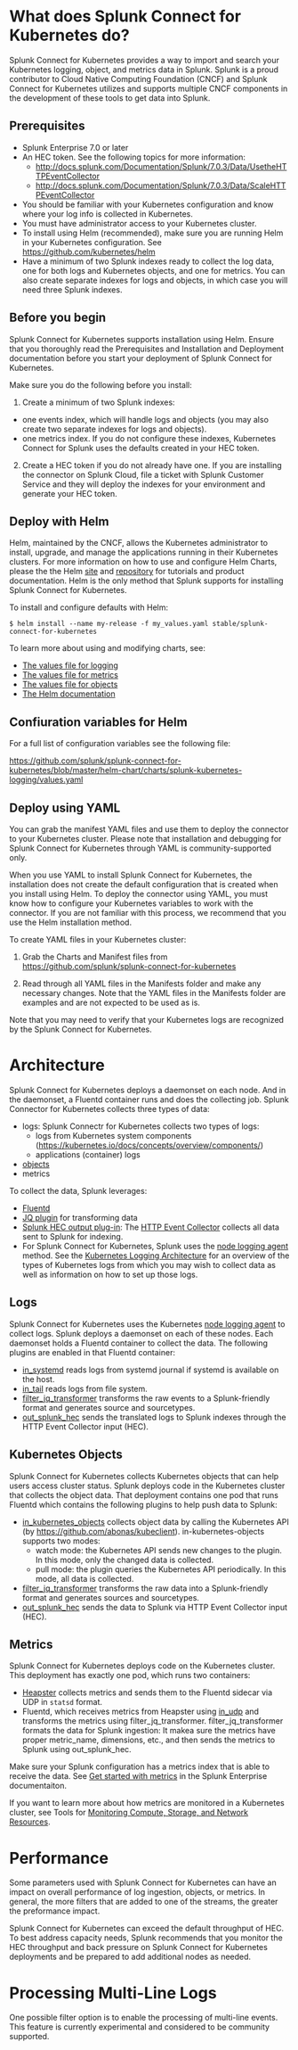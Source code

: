 # What does Splunk Connect for Kubernetes do?

Splunk Connect for Kubernetes provides a way to import and search your Kubernetes logging, object, and metrics data in Splunk. Splunk is a proud contributor to Cloud Native Computing Foundation (CNCF) and Splunk Connect for Kubernetes utilizes and supports multiple CNCF components in the development of these tools to get data into Splunk.


## Prerequisites

* Splunk Enterprise 7.0 or later
* An HEC token. See the following topics for more information:
  * http://docs.splunk.com/Documentation/Splunk/7.0.3/Data/UsetheHTTPEventCollector
  * http://docs.splunk.com/Documentation/Splunk/7.0.3/Data/ScaleHTTPEventCollector
* You should be familiar with your Kubernetes configuration and know where your log info is collected in Kubernetes.
* You must have administrator access to your Kubernetes cluster. 
* To install using Helm (recommended), make sure you are running Helm in your Kubernetes configuration. See https://github.com/kubernetes/helm
* Have a minimum of two Splunk indexes ready to collect the log data, one for both logs and Kubernetes objects, and one for metrics. You can also create separate indexes for logs and objects, in which case you will need three Splunk indexes.

## Before you begin
Splunk Connect for Kubernetes supports installation using Helm. Ensure that you thoroughly read the Prerequisites and Installation and Deployment documentation before you start your deployment of Splunk Connect for Kubernetes. 

Make sure you do the following before you install:

1. Create a minimum of two Splunk indexes: 
* one events index, which will handle logs and objects (you may also create two separate indexes for logs and objects).
* one metrics index. 
If you do not configure these indexes, Kubernetes Connect for Splunk uses the defaults created in your HEC token.

2. Create a HEC token if you do not already have one. If you are installing the connector on Splunk Cloud, file a ticket with Splunk Customer Service and they will deploy the indexes for your environment and generate your HEC token.

## Deploy with Helm

Helm, maintained by the CNCF, allows the Kubernetes administrator to install, upgrade, and manage the applications running in their Kubernetes clusters.  For more information on how to use and configure Helm Charts, please the the Helm [site](https://helm.sh/) and [repository](https://github.com/kubernetes/helm) for tutorials and product documentation. Helm is the   only method that Splunk supports for installing Splunk Connect for Kubernetes.

To install and configure defaults with Helm:

```$ helm install --name my-release -f my_values.yaml stable/splunk-connect-for-kubernetes```

To learn more about using and modifying charts, see: 
* [The values file for logging](https://github.com/splunk/splunk-connect-for-kubernetes/tree/master/helm-chart/charts/splunk-kubernetes-logging)
* [The values file for metrics](https://github.com/splunk/splunk-connect-for-kubernetes/blob/master/helm-chart/charts/splunk-kubernetes-metrics/values.yaml)
* [The values file for objects](https://github.com/splunk/splunk-connect-for-kubernetes/blob/master/helm-chart/charts/splunk-kubernetes-objects/values.yaml)
* [The Helm documentation](https://docs.helm.sh/using_helm/#using-helm)

## Confiuration variables for Helm

For a full list of configuration variables see the following file:

https://github.com/splunk/splunk-connect-for-kubernetes/blob/master/helm-chart/charts/splunk-kubernetes-logging/values.yaml

## Deploy using YAML

You can grab the manifest YAML files and use them to deploy the connector to your Kubernetes cluster. Please note that installation and debugging for Splunk Connect for Kubernetes through YAML is community-supported only.

When you use YAML to install Splunk Connect for Kubernetes, the installation does not create the default configuration that is created when you install using Helm. To deploy the connector using YAML, you must know how to configure your Kubernetes variables to work with the connector. If you are not familiar with this process, we recommend that you use the Helm installation method. 

To create YAML files in your Kubernetes cluster:

1. Grab the Charts and Manifest files from https://github.com/splunk/splunk-connect-for-kubernetes

2. Read through all YAML files in the Manifests folder and make any necessary changes. Note that the YAML files in the Manifests folder are examples and are not expected to be used as is.

Note that you may need to verify that your Kubernetes logs are recognized by the Splunk Connect for Kubernetes.

# Architecture

Splunk Connect for Kubernetes deploys a daemonset on each node. And in the daemonset, a Fluentd container runs and does the collecting job. Splunk Connector for Kubernetes collects three types of data:

* logs: Splunk Connectr for Kubernetes collects two types of logs:
  * logs from Kubernetes system components (https://kubernetes.io/docs/concepts/overview/components/)
  * applications (container) logs
* [objects](https://kubernetes.io/docs/concepts/overview/working-with-objects/kubernetes-objects/)
* metrics

To collect the data, Splunk leverages:

* [Fluentd](https://www.fluentd.org/)
* [JQ plugin](https://rubygems.org/gems/fluent-plugin-jq) for transforming data
* [Splunk HEC output plug-in](https://github.com/splunk/fluent-plugin-splunk-hec): The [HTTP Event Collector](http://dev.splunk.com/view/event-collector/SP-CAAAE6M) collects all data sent to Splunk for indexing.
* For Splunk Connect for Kubernetes, Splunk uses the [node logging agent](https://kubernetes.io/docs/concepts/cluster-administration/logging/#using-a-node-logging-agent) method. See the [Kubernetes Logging Architecture](https://kubernetes.io/docs/concepts/cluster-administration/logging/) for an overview of the types of Kubernetes logs from which you may wish to collect data as well as information on how to set up those logs. 

## Logs

Splunk Connect for Kubernetes uses the Kubernetes [node logging agent](https://kubernetes.io/docs/concepts/cluster-administration/logging/#using-a-node-logging-agent) to collect logs. Splunk deploys a daemonset on each of these nodes. Each daemonset holds a Fluentd container to collect the data. The following plugins are enabled in that Fluentd container:

* [in_systemd](https://rubygems.org/gems/fluent-plugin-systemd) reads logs from systemd journal if systemd is available on the host.
* [in_tail](https://docs.fluentd.org/v1.0/articles/in_tail) reads logs from file system.
* [filter_jq_transformer](https://rubygems.org/gems/fluent-plugin-jq) transforms the raw events to a Splunk-friendly format and generates source and sourcetypes. 
* [out_splunk_hec](https://github.com/splunk/fluent-plugin-splunk-hec) sends the translated logs to Splunk indexes through the HTTP Event Collector input (HEC).

## Kubernetes Objects

Splunk Connect for Kubernetes collects Kubernetes objects that can help users access cluster status. Splunk deploys code in the Kubernetes cluster that collects the object data. That deployment contains one pod that runs Fluentd which contains the following plugins to help push data to Splunk:

* [in_kubernetes_objects](https://github.com/splunk/fluent-plugin-kubernetes-objects) collects object data by calling the Kubernetes API (by https://github.com/abonas/kubeclient). in-kubernetes-objects supports two modes:
  * watch mode: the Kubernetes API sends new changes to the plugin. In this mode, only the changed data is collected.
  * pull mode: the plugin queries the Kubernetes API periodically. In this mode, all data is collected.
* [filter_jq_transformer](https://rubygems.org/gems/fluent-plugin-jq) transforms the raw data into a Splunk-friendly format and generates sources and sourcetypes. 
* [out_splunk_hec](https://github.com/splunk/fluent-plugin-splunk-hec) sends the data to Splunk via HTTP Event Collector input (HEC).

## Metrics

Splunk Connect for Kubernetes deploys code on the Kubernetes cluster. This deployment has exactly one pod, which runs two containers:

* [Heapster](https://github.com/kubernetes/heapster) collects metrics and sends them to the Fluentd sidecar via UDP in `statsd` format.
* Fluentd, which receives metrics from Heapster using [in_udp](https://docs.fluentd.org/v1.0/articles/in_udp) and transforms the metrics using filter_jq_transformer. filter_jq_transformer formats the data for Splunk ingestion: It makea sure the metrics have proper metric_name, dimensions, etc., and then sends the metrics to Splunk using out_splunk_hec.

Make sure your Splunk configuration has a metrics index that is able to receive the data. See [Get started with metrics](http://docs.splunk.com/Documentation/Splunk/7.1.0/Metrics/GetStarted) in the Splunk Enterprise documentaiton.

If you want to learn more about how metrics are monitored in a Kubernetes cluster, see Tools for [Monitoring Compute, Storage, and Network Resources](https://kubernetes.io/docs/tasks/debug-application-cluster/resource-usage-monitoring/).

# Performance

Some parameters used with Splunk Connect for Kubernetes can have an impact on overall performance of log ingestion, objects, or metrics. In general, the more filters that are added to one of the streams, the greater the preformance impact. 

Splunk Connect for Kubernetes can exceed the default throughput of HEC. To best address capacity needs, Splunk recommends that you monitor the HEC throughput and back pressure on Splunk Connect for Kubernetes deployments and be prepared to add additional nodes as needed.

# Processing Multi-Line Logs

One possible filter option is to enable the processing of multi-line events. This feature is currently experimental and considered to be community supported. 
